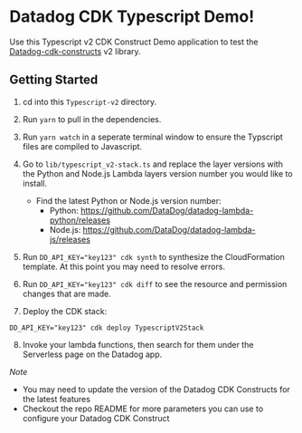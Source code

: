 # Datadog CDK Typescript Demo!

Use this Typescript v2 CDK Construct Demo application to test the [Datadog-cdk-constructs](https://github.com/DataDog/datadog-cdk-constructs) v2 library.

## Getting Started

1. cd into this `Typescript-v2` directory.

2. Run `yarn` to pull in the dependencies.

3. Run `yarn watch` in a seperate terminal window to ensure the Typscript files are compiled to Javascript.

4. Go to `lib/typescript_v2-stack.ts` and replace the layer versions with the Python and Node.js Lambda layers version number you would like to install.

   - Find the latest Python or Node.js version number:
     - Python: https://github.com/DataDog/datadog-lambda-python/releases
     - Node.js: https://github.com/DataDog/datadog-lambda-js/releases

5. Run `DD_API_KEY="key123" cdk synth` to synthesize the CloudFormation template. At this point you may need to resolve errors.

6. Run `DD_API_KEY="key123" cdk diff` to see the resource and permission changes that are made.

7. Deploy the CDK stack:

```
DD_API_KEY="key123" cdk deploy TypescriptV2Stack
```

8. Invoke your lambda functions, then search for them under the Serverless page on the Datadog app.

_Note_

- You may need to update the version of the Datadog CDK Constructs for the latest features
- Checkout the repo README for more parameters you can use to configure your Datadog CDK Construct
